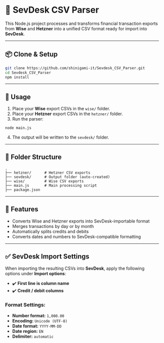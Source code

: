# 💸 SevDesk CSV Parser

This Node.js project processes and transforms financial transaction exports from **Wise** and **Hetzner** into a unified CSV format ready for import into **SevDesk**.

---

## 📦 Clone & Setup

```bash
git clone https://github.com/shinigami-it/Sevdesk_CSV_Parser.git
cd Sevdesk_CSV_Parser
npm install
```

---

## 🚀 Usage

1. Place your **Wise** export CSVs in the `wise/` folder.
2. Place your **Hetzner** export CSVs in the `hetzner/` folder.
3. Run the parser:

```bash
node main.js
```

4. The output will be written to the `sevdesk/` folder.

---

## 📁 Folder Structure

```
.
├── hetzner/      # Hetzner CSV exports
├── sevdesk/      # Output folder (auto-created)
├── wise/         # Wise CSV exports
├── main.js       # Main processing script
├── package.json
```

---

## 🧠 Features

- Converts Wise and Hetzner exports into SevDesk-importable format
- Merges transactions by day or by month
- Automatically splits credits and debits
- Converts dates and numbers to SevDesk-compatible formatting

---

## ✅ SevDesk Import Settings

When importing the resulting CSVs into **SevDesk**, apply the following options under **Import options**:

- ✔️ **First line is column name**
- ✔️ **Credit / debit columns**

### Format Settings:
- **Number format:** `1,000.00`  
- **Encoding:** `Unicode (UTF-8)`  
- **Date format:** `YYYY-MM-DD`  
- **Date region:** `EN`  
- **Delimiter:** `automatic`